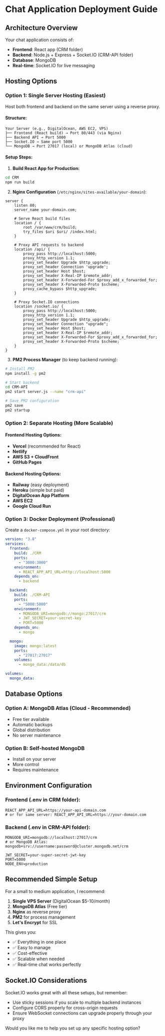 # Chat Application Deployment Guide

## Architecture Overview

Your chat application consists of:

- **Frontend**: React app (CRM folder)
- **Backend**: Node.js + Express + Socket.IO (CRM-API folder)
- **Database**: MongoDB
- **Real-time**: Socket.IO for live messaging

## Hosting Options

### Option 1: Single Server Hosting (Easiest)

Host both frontend and backend on the same server using a reverse proxy.

#### Structure:

```
Your Server (e.g., DigitalOcean, AWS EC2, VPS)
├── Frontend (React build) → Port 80/443 (via Nginx)
├── Backend API → Port 5000
├── Socket.IO → Same port 5000
└── MongoDB → Port 27017 (local) or MongoDB Atlas (cloud)
```

#### Setup Steps:

1. **Build React App for Production:**

```bash
cd CRM
npm run build
```

2. **Nginx Configuration** (`/etc/nginx/sites-available/your-domain`):

```nginx
server {
    listen 80;
    server_name your-domain.com;

    # Serve React build files
    location / {
        root /var/www/crm/build;
        try_files $uri $uri/ /index.html;
    }

    # Proxy API requests to backend
    location /api/ {
        proxy_pass http://localhost:5000;
        proxy_http_version 1.1;
        proxy_set_header Upgrade $http_upgrade;
        proxy_set_header Connection 'upgrade';
        proxy_set_header Host $host;
        proxy_set_header X-Real-IP $remote_addr;
        proxy_set_header X-Forwarded-For $proxy_add_x_forwarded_for;
        proxy_set_header X-Forwarded-Proto $scheme;
        proxy_cache_bypass $http_upgrade;
    }

    # Proxy Socket.IO connections
    location /socket.io/ {
        proxy_pass http://localhost:5000;
        proxy_http_version 1.1;
        proxy_set_header Upgrade $http_upgrade;
        proxy_set_header Connection "upgrade";
        proxy_set_header Host $host;
        proxy_set_header X-Real-IP $remote_addr;
        proxy_set_header X-Forwarded-For $proxy_add_x_forwarded_for;
        proxy_set_header X-Forwarded-Proto $scheme;
    }
}
```

3. **PM2 Process Manager** (to keep backend running):

```bash
# Install PM2
npm install -g pm2

# Start backend
cd CRM-API
pm2 start server.js --name "crm-api"

# Save PM2 configuration
pm2 save
pm2 startup
```

### Option 2: Separate Hosting (More Scalable)

#### Frontend Hosting Options:

- **Vercel** (recommended for React)
- **Netlify**
- **AWS S3 + CloudFront**
- **GitHub Pages**

#### Backend Hosting Options:

- **Railway** (easy deployment)
- **Heroku** (simple but paid)
- **DigitalOcean App Platform**
- **AWS EC2**
- **Google Cloud Run**

### Option 3: Docker Deployment (Professional)

Create a `docker-compose.yml` in your root directory:

```yaml
version: "3.8"
services:
  frontend:
    build: ./CRM
    ports:
      - "3000:3000"
    environment:
      - REACT_APP_API_URL=http://localhost:5000
    depends_on:
      - backend

  backend:
    build: ./CRM-API
    ports:
      - "5000:5000"
    environment:
      - MONGODB_URI=mongodb://mongo:27017/crm
      - JWT_SECRET=your-secret-key
      - PORT=5000
    depends_on:
      - mongo

  mongo:
    image: mongo:latest
    ports:
      - "27017:27017"
    volumes:
      - mongo_data:/data/db

volumes:
  mongo_data:
```

## Database Options

### Option A: MongoDB Atlas (Cloud - Recommended)

- Free tier available
- Automatic backups
- Global distribution
- No server maintenance

### Option B: Self-hosted MongoDB

- Install on your server
- More control
- Requires maintenance

## Environment Configuration

### Frontend (.env in CRM folder):

```env
REACT_APP_API_URL=https://your-api-domain.com
# or for same server: REACT_APP_API_URL=https://your-domain.com
```

### Backend (.env in CRM-API folder):

```env
MONGODB_URI=mongodb://localhost:27017/crm
# or MongoDB Atlas: mongodb+srv://username:password@cluster.mongodb.net/crm

JWT_SECRET=your-super-secret-jwt-key
PORT=5000
NODE_ENV=production
```

## Recommended Simple Setup

For a small to medium application, I recommend:

1. **Single VPS Server** (DigitalOcean $5-10/month)
2. **MongoDB Atlas** (Free tier)
3. **Nginx** as reverse proxy
4. **PM2** for process management
5. **Let's Encrypt** for SSL

This gives you:

- ✅ Everything in one place
- ✅ Easy to manage
- ✅ Cost-effective
- ✅ Scalable when needed
- ✅ Real-time chat works perfectly

## Socket.IO Considerations

Socket.IO works great with all these setups, but remember:

- Use sticky sessions if you scale to multiple backend instances
- Configure CORS properly for cross-origin requests
- Ensure WebSocket connections can upgrade properly through your proxy

Would you like me to help you set up any specific hosting option?
